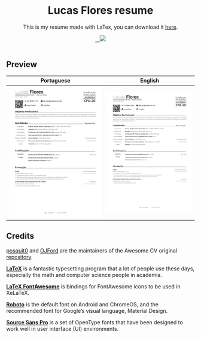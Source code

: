 <h1 align="center">
  Lucas Flores resume
</h1>

<p align="center">
  This is my resume made with LaTex, you can download it <a href="https://github.com/LafaDev/Lafa-CV/raw/master/lafadev/resume.pdf">here</a>.
</p>

<div align="center">
  <a href="https://github.com/lafadev">
    <img alt="" src="https://img.shields.io/github/followers/lafadev?style=for-the-badge" />
  </a>
  <a href="https://github.com/LafaDev/Lafa-CV/raw/master/lafadev/resume.pdf">
    <img alt="" src="https://img.shields.io/badge/resume-pdf-green.svg?style=for-the-badge" />
  </a>
   <a href="https://www.linkedin.com/in/lafadev/">
    <img alt="" src="https://img.shields.io/badge/LinkedIn-0077B5?style=for-the-badge&logo=linkedin&logoColor=white" />
  </a>
   <a href="mailto:lafa.dev@protonmail.com">
      <img src="https://img.shields.io/badge/ProtonMail-8B89CC?style=for-the-badge&logo=protonmail&logoColor=white" />
   </a>
</div>

<br />

## Preview

| Portuguese | English  |
|:---:|:---:|
|[![Résumé](https://github.com/LafaDev/Lafa-CV/blob/master/resume.png)](https://github.com/LafaDev/Lafa-CV/blob/master/lafadev/resume.pdf)|[![Résumé](https://github.com/LafaDev/Lafa-CV/blob/master/resume.png)](https://github.com/LafaDev/Lafa-CV/blob/master/lafadev/resume.pdf)|


## Credits

[posquit0](https://github.com/posquit0) and [OJFord](https://github.com/OJFord) are the maintainers of the Awesome CV original [repository](https://github.com/posquit0/Awesome-CV)

[**LaTeX**](https://www.latex-project.org) is a fantastic typesetting program that a lot of people use these days, especially the math and computer science people in academia.

[**LaTeX FontAwesome**](https://github.com/furl/latex-fontawesome) is bindings for FontAwesome icons to be used in XeLaTeX.

[**Roboto**](https://github.com/google/roboto) is the default font on Android and ChromeOS, and the recommended font for Google’s visual language, Material Design.

[**Source Sans Pro**](https://github.com/adobe-fonts/source-sans-pro) is a set of OpenType fonts that have been designed to work well in user interface (UI) environments.
